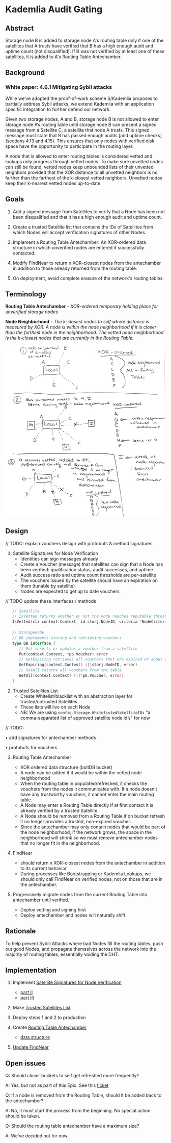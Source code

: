# Kademlia Audit Gating

## Abstract
Storage node B is added to storage node A's routing table only if one of the satellites that A trusts have verified that B has a high enough audit and uptime count (not disqualified). If B was not verified by at least one of these satellites, it is added to A's Routing Table Antechamber. 

## Background

### White paper: 4.6.1 Mitigating Sybil attacks
While we’ve adopted the proof-of-work scheme S/Kademlia proposes to partially address Sybil attacks, we extend Kademlia with an application specific integration to further defend our network.


Given two storage nodes, A and B, storage node B is not allowed to enter storage node A’s routing table until storage node B can present a signed message from a Satellite C, a satellite that node A trusts. This signed message must state that B has passed enough audits [and uptime checks] (sections 4.13 and 4.15). This ensures that only nodes with verified disk space have the opportunity to participate in the routing layer.


A node that is allowed to enter routing tables is considered vetted and lookups only progress through vetted nodes. To make sure unvetted nodes can still be found, vetted nodes keep unbounded lists of their unvetted neighbors provided that the XOR distance to all unvetted neighbors is no farther than the farthest of the k-closest vetted neighbors. Unvetted nodes keep their k-nearest vetted nodes up-to-date.


## Goals
1. Add a signed message from Satellites to verify that a Node has been not been disqualified and that it has a high enough audit and uptime count.

2. Create a trusted Satellite list that contains the IDs of Satellites from which Nodes will accept verification signatures of other Nodes.

3. Implement a Routing Table Antechamber: An XOR-ordered data structure in which unverified nodes are entered if successfully contacted.

4. Modify FindNear to return n XOR-closest nodes from the antechamber in addition to those already returned from the routing table.

5. On deployment, avoid complete erasure of the network's routing tables.


## Terminology
**Routing Table Antechamber** - *XOR-ordered temporary holding place for unverified storage nodes*

**Node Neighborhood** - *The k-closest nodes to self where distance is measured by XOR. A node is within the node neighborhood if it is closer than the furthest node in the neighborhood. The vetted node neighborhood is the k-closest nodes that are currently in the Routing Table.*

<img src="./images/kademlia-audit-gating.jpg" alt="node neighborhood" width="500"/>

## Design

// TODO: explain vouchers design with protobufs & method signatures
1. Satellite Signatures for Node Verification
   - Identities can sign messages already
   - Create a Voucher (message) that satellites can sign that a Node has been verified: qualification status, audit successes, and uptime
   - Audit success ratio and uptime count thresholds are per-satellite
   - The vouchers issued by the satellite should have an expiration on them (tunable by satellite)
   - Nodes are expected to get up to date vouchers

// TODO update these interfaces / methods
```go
   // Satellite
   // IsVetted returns whether or not the node reaches reputable thresholds
   IsVetted(ctx context.Context, id storj.NodeID, criteria *NodeCriteria) (bool, error)
  
   // Storagenode
   // DB implements storing and retrieving vouchers
   type DB interface {
      // Put inserts or updates a voucher from a satellite
      Put(context.Context, *pb.Voucher) error
      // GetExpiring retrieves all vouchers that are expired or about to expire
      GetExpiring(context.Context) ([]storj.NodeID, error)
      // GetAll returns all vouchers from the table
      GetAll(context.Context) ([]*pb.Voucher, error)
   }
```

2. Trusted Satellites List
   - Create Whitelist/blacklist with an abstraction layer for trusted/untrusted Satellites
   - These lists will live on each Node
   - NB: We are using `config.Storage.WhitelistedSatelliteIDs` "a comma-separated list of approved satellite node id’s" for now

// TODO: 

• add signatures for antechamber methods

• protobufs for vouchers

3. Routing Table Antechamber
   - XOR ordered data structure (boltDB bucket)
   - A node can be added if it would be within the vetted node neighborhood
   - When the routing table in populated/refreshed, it checks the vouchers from the nodes it communicates with. If a node doesn’t have any trustworthy vouchers, it cannot enter the main routing table.
   - A Node may enter a Routing Table directly if at first contact it is already verified by a trusted Satellite. 
   - A Node should be removed from a Routing Table if on bucket refresh it no longer provides a trusted, non-expired voucher.
   - Since the antechamber may only contain nodes that would be part of the node neighborhood, if the network grows, the space in the neighborhood will shrink so we must remove antechamber nodes that no longer fit in the neighborhood.
 4. FindNear
    - should return n XOR-closest nodes from the antechamber in addition to its current behavior
    - During processes like Bootstrapping or Kademlia Lookups, we should only call FindNear on verified nodes, not on those that are in the antechamber.

5. Progressively migrate nodes from the current Routing Table into antechamber until verified.
   - Deploy vetting and signing first
   - Deploy antechamber and nodes will naturally shift


## Rationale

To help prevent Sybill Attacks where bad Nodes fill the routing tables, push out good Nodes, and propagate themselves across the network into the majority of routing tables, essentially voiding the DHT.

## Implementation

1. Implement [Satellite Signatures for Node Verification](https://storjlabs.atlassian.net/browse/V3-1726)
   * [part II](https://storjlabs.atlassian.net/browse/V3-1868)
   * [part III](https://storjlabs.atlassian.net/browse/V3-1833)

2. Make [Trusted Satellites List](https://storjlabs.atlassian.net/browse/V3-1727)

3. Deploy steps 1 and 2 to production

4. Create [Routing Table Antechamber](https://storjlabs.atlassian.net/browse/V3-1728)
   * [data structure](https://storjlabs.atlassian.net/browse/V3-1834)

5. [Update FindNear](https://storjlabs.atlassian.net/browse/V3-1729)

## Open issues

Q: Should closer buckets to self get refreshed more frequently?

A: Yes, but not as part of this Epic. See this [ticket](https://storjlabs.atlassian.net/browse/V3-1907)

Q: If a node is removed from the Routing Table, should it be added back to the antechamber?

A: No, it must start the process from the beginning. No special action should be taken.

Q: Should the routing table antechamber have a maximum size?

A: We've decided not for now.


